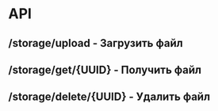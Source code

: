 # API

## /storage/upload - Загрузить файл
## /storage/get/{UUID} - Получить файл
## /storage/delete/{UUID} - Удалить файл